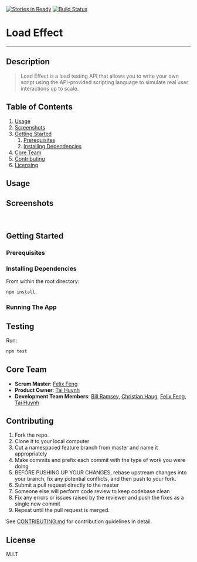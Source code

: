 [![Stories in Ready](https://badge.waffle.io/QuattroSquadra/LoadTestingApp.png?label=ready&title=Ready)](https://waffle.io/QuattroSquadra/LoadTestingApp)  [![Build Status](https://travis-ci.org/Auklets/LoadEffect.svg?branch=master)](https://travis-ci.org/Auklets/LoadEffect)
# Load Effect
---

## Description
> Load Effect is a load testing API that allows you to write your own script using the API-provided scripting language to simulate real user interactions up to scale.

## Table of Contents

1. [Usage](#usage)
1. [Screenshots](#screenshots)
1. [Getting Started](#getting-started)
    1. [Prerequisites](#prerequisites)
    1. [Installing Dependencies](#installing-dependencies)
1. [Core Team](#core-team)
1. [Contributing](#contributing)
1. [Licensing](#license)

## Usage


## Screenshots
<p align="center">
  <img src="">
  <img src="">
  <img src="">
</p>

## Getting Started

### Prerequisites

### Installing Dependencies

From within the root directory:

```sh
npm install
```

### Running The App

## Testing

Run:
```sh
npm test
```
## Core Team

  - __Scrum Master__: [Felix Feng](https://github.com/felix2feng)
  - __Product Owner__: [Tai Huynh](https://github.com/anhtaiH)
  - __Development Team Members__: [Bill Ramsey](https://github.com/billramsey), [Christian Haug](https://github.com/cshg), [Felix Feng](https://github.com/felix2feng), [Tai Huynh](https://github.com/anhtaiH)

## Contributing

1. Fork the repo.
1. Clone it to your local computer
1. Cut a namespaced feature branch from master and name it appropriately
1. Make commits and prefix each commit with the type of work you were doing
1. BEFORE PUSHING UP YOUR CHANGES, rebase upstream changes into your branch, fix any potential conflicts, and then push to your fork.
1. Submit a pull request directly to the master
1. Someone else will perform code review to keep codebase clean
1. Fix any errors or issues raised by the reviewer and push the fixes as a single new commit
1. Repeat until the pull request is merged.

See [CONTRIBUTING.md](_CONTRIBUTING.md) for contribution guidelines in detail.

## License

M.I.T


